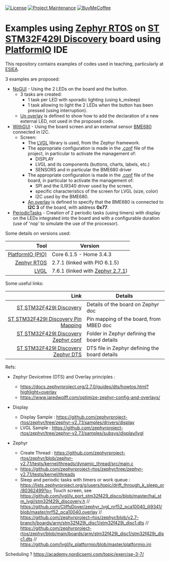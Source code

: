 [![License][license-shield]](LICENSE)
[![Project Maintenance][maintenance-shield]][user_profile]
[![BuyMeCoffee][buymecoffeebadge]][buymecoffee]

Examples using [Zephyr RTOS](https://www.zephyrproject.org/) on [ST STM32F429I Discovery](https://www.st.com/en/evaluation-tools/32f429idiscovery.html) board using [PlatformIO](https://platformio.org/) IDE
=====================================

This repository contains examples of codes used in teaching, particularly at [ESIEA](https://www.esiea.fr/).

3 examples are proposed:
- [NoGUI](NoGUI/) - Using the 2 LEDs on the board and the button.
   - 3 tasks are created:
     - 1 task per LED with sporadic lighting (using k_msleep)
     - 1 task allowing to light the 2 LEDs when the button has been pressed (using interruption).
  - [Un overlay](NoGUI/zephyr/boards/stm32f429i_disc1.overlay) is defined to show how to add the declaration of a new external LED, not used in the proposed code.
- [WithGUI](WithGUI/) - Using the board screen and an external sensor [BME680](https://www.bosch-sensortec.com/products/environmental-sensors/gas-sensors/bme680/) connected in I2C.
  - Screen:
     - The [LVGL](https://lvgl.io/) library is used, from the Zephyr framework.
     - The appropriate configuration is made in the [.conf](WithGUI/zephyr/prj.conf) file of the project, in particular to activate the management of:
       - DISPLAY
       - LVGL and its components (buttons, charts, labels, etc.)
       - SENSORS and in particular the BME680 driver
     - The appropriate configuration is made in the [.conf](WithGUI/zephyr/boards/stm32f429i_disc1.conf) file of the board, in particular to activate the management of:
       - SPI and the ILI9340 driver used by the screen,
       - specific characteristics of the screen for LVGL (size, color)
       - I2C used by the BME680.
     - [An overlay](WithGUI/zephyr/boards/stm32f429i_disc1.overlay) is defined to specify that the BME680 is connected to **I2C 3** of the board, with address **0x77**.
- [PeriodicTasks](PeriodicTasks/) - Creation of 2 periodic tasks (using timers) with display on the LEDs integrated into the board and with a configurable duration (use of 'nop' to simulate the use of the processor).

Some details on versions used:

| Tool                                                                        | Version                                                                                                          |
|-----------------------------------------------------------------------------:|-------------------------------------------------------------------------------------------------------------------|
| [PlatformIO (PIO)](https://platformio.org/)                                 | Core 6.1.5 - Home 3.4.3                                                                                          |
| [Zephyr RTOS](https://docs.platformio.org/en/stable/frameworks/zephyr.html) | 2.7.1 (linked with PIO 6.1.5)                                                                                    |
| [LVGL](https://docs.lvgl.io/7.11/)                                          | 7.6.1 (linked with [Zephyr 2.7.1](https://github.com/zephyrproject-rtos/zephyr/tree/zephyr-v2.7.1/lib/gui/lvgl)) |

Some useful links:

| Link | Details |
|-----:|--------|
| [ST STM32F429I Discovery](https://docs.zephyrproject.org/2.7.0/boards/arm/stm32f429i_disc1/doc/index.html) | Details of the board on Zephyr doc |
| [ST STM32F429I Discovery Pin Mapping](https://os.mbed.com/platforms/ST-Discovery-F429ZI/) | Pin mapping of the board, from MBED doc |
| [ST STM32F429I Discovery Zephyr conf](https://github.com/zephyrproject-rtos/zephyr/tree/zephyr-v2.7.1/boards/arm/stm32f429i_disc1) | Folder in Zephyr defining the board details |
| [ST STM32F429I Discovery Zephyr DTS](https://github.com/zephyrproject-rtos/zephyr/blob/zephyr-v2.7.1/boards/arm/stm32f429i_disc1/stm32f429i_disc1.dts) | DTS file in Zephyr defining the board details |


Refs:
- Zephyr Devicetree (DTS) and Overlay principles :
  - https://docs.zephyrproject.org/2.7.0/guides/dts/howtos.html?highlight=overlay
  - https://www.jaredwolff.com/optimize-zephyr-config-and-overlays/
- Display
  - Display Sample : https://github.com/zephyrproject-rtos/zephyr/tree/zephyr-v2.7.1/samples/drivers/display
  - LVGL Sample : https://github.com/zephyrproject-rtos/zephyr/tree/zephyr-v2.7.1/samples/subsys/display/lvgl

- Zephyr
  - Create Thread : https://github.com/zephyrproject-rtos/zephyr/blob/zephyr-v2.7.1/tests/kernel/threads/dynamic_thread/src/main.c
  - https://github.com/zephyrproject-rtos/zephyr/tree/zephyr-v2.7.1/tests/kernel/threads
  - Sleep and periodic tasks with timers or work queue : https://lists.zephyrproject.org/g/users/topic/drift_through_k_sleep_or/80362499?p=
Touch screen, see https://github.com/lvgl/lv_port_stm32f429_disco/blob/master/hal_stm_lvgl/stm32f429i_discovery.h
// https://github.com/CliffsDover/zephyr_lvgl_nrf52_pca10040_ili9341/blob/master/nrf52_pca10040.overlay
// https://github.com/zephyrproject-rtos/zephyr/blob/v2.7-branch/boards/arm/stm32f429i_disc1/stm32f429i_disc1.dts
// https://github.com/zephyrproject-rtos/zephyr/blob/main/boards/arm/stm32f429i_disc1/stm32f429i_disc1.dts
// https://github.com/lvgl/lv_platformio/blob/master/platformio.ini


Scheduling ? https://academy.nordicsemi.com/topic/exercise-3-7/


[license-shield]: https://img.shields.io/github/license/pcourbin-teaching/Zephyr_STM32.svg
[maintenance-shield]: https://img.shields.io/badge/maintainer-%40pcourbin-blue.svg
[buymecoffee]: https://www.buymeacoffee.com/pcourbin
[buymecoffeebadge]: https://img.shields.io/badge/buy%20me%20a%20coffee-donate-yellow.svg
[user_profile]: https://github.com/pcourbin